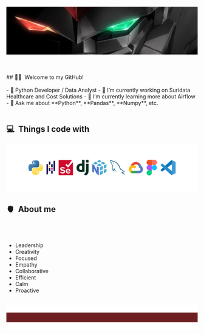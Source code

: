 <p align="center">
	<img src="img/top-01.png">
</p>
<br></br>
## 🖐🏻 &nbsp;Welcome to my GitHub!
<br></br>
- 🐍 Python Developer / Data Analyst
- 🔭 I’m currently working on Suridata Healthcare and Cost Solutions
- 🌱 I’m currently learning more about Airflow
- 💬 Ask me about **Python**, **Pandas**, **Numpy**, etc.
<br><br>

## 💻 &nbsp;Things I code with
<p align="center">
	<img src="img/technologies.png">
</p>

## 🫀 &nbsp;About me
<br></br>
-  Leadership
-  Creativity
-  Focused
-  Empathy
-  Collaborative
-  Efficient
-  Calm
-  Proactive
<br></br>
<p align="center">
	<img src="img/bot-01.png">
</p>

